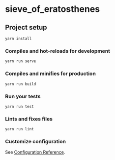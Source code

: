 # sieve_of_eratosthenes

## Project setup
```
yarn install
```

### Compiles and hot-reloads for development
```
yarn run serve
```

### Compiles and minifies for production
```
yarn run build
```

### Run your tests
```
yarn run test
```

### Lints and fixes files
```
yarn run lint
```

### Customize configuration
See [Configuration Reference](https://cli.vuejs.org/config/).
